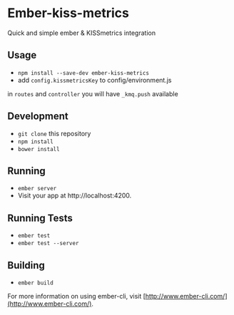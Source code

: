 # Ember-kiss-metrics

Quick and simple ember & KISSmetrics integration

## Usage

* `npm install --save-dev ember-kiss-metrics`
* add `config.kissmetricsKey` to config/environment.js

in `routes` and `controller` you will have `_kmq.push` available

## Development

* `git clone` this repository
* `npm install`
* `bower install`

## Running

* `ember server`
* Visit your app at http://localhost:4200.

## Running Tests

* `ember test`
* `ember test --server`

## Building

* `ember build`

For more information on using ember-cli, visit [http://www.ember-cli.com/](http://www.ember-cli.com/).
